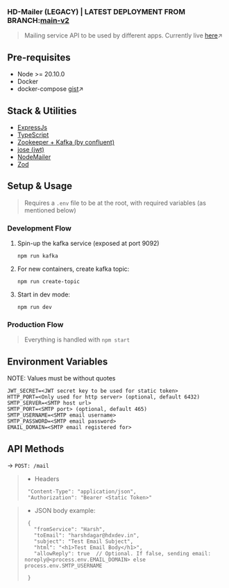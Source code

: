 ### HD-Mailer (LEGACY) | LATEST DEPLOYMENT FROM BRANCH:[main-v2](https://github.com/regex5440/hd-mailer/tree/main-v2)

> Mailing service API to be used by different apps.
> Currently live [here](https://mailer.hdxdev.in)↗️

## Pre-requisites

- Node >= 20.10.0
- Docker
- docker-compose [gist](https://gist.github.com/npearce/6f3c7826c7499587f00957fee62f8ee9#docker-compose-install)↗️

## Stack & Utilities

- [ExpressJs](https://expressjs.com/)
- [TypeScript](https://www.typescriptlang.org/)
- [Zookeeper + Kafka (by confluent)](https://www.confluent.io/)
- [jose (jwt)](https://github.com/panva/jose)
- [NodeMailer](https://www.nodemailer.com/)
- [Zod](https://zod.dev/)

## Setup & Usage

> Requires a `.env` file to be at the root, with required variables (as mentioned below)

### Development Flow

1. Spin-up the kafka service (exposed at port 9092)
   ```
   npm run kafka
   ```
2. For new containers, create kafka topic:
   ```
   npm run create-topic
   ```
3. Start in dev mode:
   ```
   npm run dev
   ```

### Production Flow

> Everything is handled with `npm start`

## Environment Variables

NOTE: Values must be without quotes

```
JWT_SECRET=<JWT secret key to be used for static token>
HTTP_PORT=<Only used for http server> (optional, default 6432)
SMTP_SERVER=<SMTP host url>
SMTP_PORT=<SMTP port> (optional, default 465)
SMTP_USERNAME=<SMTP email username>
SMTP_PASSWORD=<SMTP email password>
EMAIL_DOMAIN=<SMTP email registered for>
```

## API Methods

-> `POST: /mail`

> - Headers
>
> ```
>  "Content-Type": "application/json",
>  "Authorization": "Bearer <Static Token>"
> ```

> - JSON body example:
>
> ```
>  {
>    "fromService": "Harsh",
>    "toEmail": "harshdagar@hdxdev.in",
>    "subject": "Test Email Subject",
>    "html": "<h1>Test Email Body</h1>",
>    "allowReply": true  // Optional. If false, sending email: noreply@<process.env.EMAIL_DOMAIN> else process.env.SMTP_USERNAME
>
>  }
> ```
